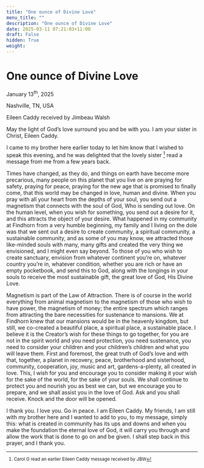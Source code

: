 ```yaml
---
title: "One ounce of Divine Love"
menu_title: ""
description: "One ounce of Divine Love"
date: 2025-03-11 07:21:03+11:00
draft: False
hidden: True
weight:
---
```

# One ounce of Divine Love

January 13<sup>th</sup>, 2025

Nashville, TN, USA

Eileen Caddy received by Jimbeau Walsh

May the light of God’s love surround you and be with you. I am your sister in Christ, Eileen Caddy.

I came to my brother here earlier today to let him know that I wished to speak this evening, and he was delighted that the lovely sister [^1] read a message from me from a few years back.

Times have changed, as they do, and things on earth have become more precarious, many people on this planet that you live on are praying for safety, praying for peace, praying for the new age that is promised to finally come, that this world may be changed in love, human and divine. When you pray with all your heart from the depths of your soul, you send out a magnetism that connects with the soul of God, Who is sending out love. On the human level, when you wish for something, you send out a desire for it, and this attracts the object of your desire. What happened in my community at Findhorn from a very humble beginning, my family and I living on the dole was that we sent out a desire to create community, a spiritual community, a sustainable community, and as some of you may know, we attracted those like-minded souls with many, many gifts and created the very thing we envisioned, and I might even say beyond. To those of you who wish to create sanctuary, envision from whatever continent you’re on, whatever country you’re in, whatever condition, whether you are rich or have an empty pocketbook, and send this to God, along with the longings in your souls to receive the most sustainable gift, the great love of God, His Divine Love.

Magnetism is part of the Law of Attraction. There is of course in the world everything from animal magnetism to the magnetism of those who wish to have power, the magnetism of money; the entire spectrum which ranges from attracting the bare necessities for sustenance to mansions. We at Findhorn knew that our mansions would be in the heavenly kingdom, but still, we co-created a beautiful place, a spiritual place, a sustainable place. I believe it is the Creator’s wish for these things to go together, for you are not in the spirit world and you need protection, you need sustenance, you need to consider your children and your children’s children and what you will leave them. First and foremost, the great truth of God’s love and with that, together, a planet in recovery, peace, brotherhood and sisterhood, community, cooperation, joy, music and art, gardens-a-plenty, all created in love. This, I wish for you and encourage you to consider making it your wish for the sake of the world, for the sake of your souls. We shall continue to protect you and nourish you as best we can, but we encourage you to prepare, and we shall assist you in the love of God. Ask and you shall receive. Knock and the door will be opened.

I thank you. I love you. Go in peace. I am Eileen Caddy. My friends, I am still with my brother here and I wanted to add to you, to my message, simply this: what is created in community has its ups and downs and when you make the foundation the eternal love of God, it will carry you through and allow the work that is done to go on and be given. I shall step back in this prayer, and I thank you.
<small>

[^1]: Carol G read an earlier Eileen Caddy message received by JBW
